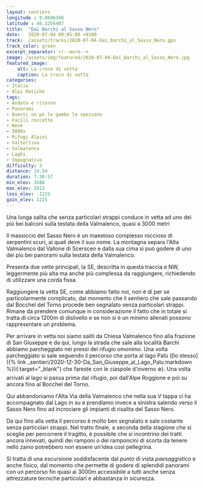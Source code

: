 ```yaml
---
layout: sentiero
longitude : 9.8696346
latitude : 46.3256407
title:  "Dai Barchi al Sasso Nero"
date:   2020-07-04 09:05:00 +0100
track:  /assets/tracks/2020-07-04-Dai_Barchi_al_Sasso_Nero.gpx
track_color: green
excerpt_separator: <!--more-->
image: /assets/img/featured/2020-07-04-Dai_Barchi_al_Sasso_Nero.jpg
featured_image:
    alt: La croce di vetta
    caption: La croce di vetta
categories:
- Italia
- Alpi Retiche
tags:
- Andata e ritorno
- Panorami
- Questi un pò le gambe le spezzano
- Facili roccette
- Neve
- 3000s
- Rifugi Alpini
- Valtellina
- Valmalenco
- Laghi
- Impegnativo
difficulty: 3
distance: 14.54 
duration: 7:30:57
min_elev: 1688
max_elev: 2913
loss_elev: -1215
gain_elev: 1215
---
```


Una lunga salita che senza particolari strappi conduce in vetta ad uno dei più bei balconi sulla testata della Valmalenco, quasi a 3000 metri

<!--more-->

Il massiccio del Sasso Nero è un maestoso complesso roccioso di serpentini scuri, ai quali deve il suo nome. La montagna separa l'Alta Valmalenco dal Vallone di Scerscen e dalla sua cima si può godere di uno dei più bei panorami sulla testata della Valmalenco.

Presenta due vette principali, la SE, descritta in questa traccia e NW, leggermente più alta ma anche più complessa da raggiungere, richiedendo di utilizzare una corda fissa.

Raggiungere la vetta SE, come abbiamo fatto noi, non è di per se particolarmente complicato, dal momento che il sentiero che sale passando dal Bocchel del Torno procede ben segnalato senza particolari strappi. Rimane da prendere comunque in considerazione il fatto che in totale si tratta di circa 1200m di dislivello e se non si è un minimo allenati possono rappresentare un problema.

Per arrivare in vetta noi siamo saliti da Chiesa Valmalenco fino alla frazione di San Giuseppe e da qui, lungo la strada che sale alla località Barchi abbiamo parcheggiato nei pressi del rifugio omonimo.
Una volta parcheggiato si sale seguendo il percorso che porta al lago Palù ([lo stesso]({% link _sentieri/2020-12-30-Da_San_Giuseppe_al_Lago_Palu.markdown %}){:target="_blank"} che fareste con le ciaspole d'inverno :snowflake:). Una volta arrivati al lago si passa prima dal rifugio, poi dall'Alpe Roggione e poi su ancora fino al Bocchel del Torno.

Qui abbandoniamo l'Alta Via della Valmalenco che nella sua V tappa ci ha accompagnato dal Lago in su e prendiamo invece a sinistra salendo verso il Sasso Nero fino ad incrociare gli impianti di risalita del Sasso Nero.

Da qui fino alla vetta il percorso è molto ben segnalato e sale costante senza particolari strappi. Nel tratto finale, a seconda della stagione che si sceglie per percorrere il tragitto, è possibile che si incontrino dei tratti ancora innevati, quindi dei ramponi o dei ramponcini di scorta da tenere nello zaino potrebbero non essere un'idea così pellegrina.

Si tratta di una escursione soddisfacente dal punto di vista _paesaggistico_ e anche fisico, dal momento che permette di godere di splendidi panorami con un percorso fin quasi ai 3000m accessibile a tutti anche senza attrezzature tecniche particolari e abbastanza in sicurezza.
